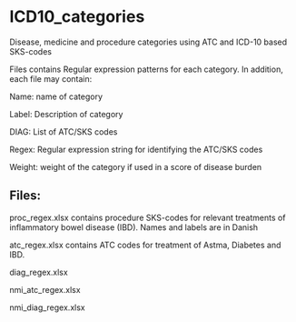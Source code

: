 # ICD10_categories
Disease, medicine and procedure categories using ATC and ICD-10 based SKS-codes

Files contains Regular expression patterns for each category. In addition, each file may contain:

Name: name of category

Label: Description of category

DIAG: List of ATC/SKS codes

Regex: Regular expression string for identifying the ATC/SKS codes

Weight: weight of the category if used in a score of disease burden


## Files:
proc_regex.xlsx contains procedure SKS-codes for relevant treatments of inflammatory bowel disease (IBD). Names and labels are in Danish



atc_regex.xlsx contains ATC codes for treatment of Astma, Diabetes and IBD.



diag_regex.xlsx 



nmi_atc_regex.xlsx



nmi_diag_regex.xlsx



